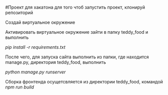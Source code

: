 #Проект для хакатона
для того чтоб запустить проект, клонируй репозиторий

Создай виртуальное окружение

Активировать виртуальное окружение
зайти в папку teddy_food и выполнить

*pip install -r requirements.txt* 

После чего, для запуска сайта выполнить из папки, где находится manage.py,
директория teddy_food, выполнить

*python manage.py runserver*

Сборка фронтенда осущетсвляется из директории teddy_food, командой
*npm run build*
